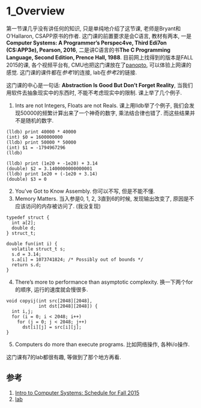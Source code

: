 # 1_Overview
第一节课几乎没有讲任何的知识, 只是单纯地介绍了这节课, 老师是Bryant和O’Hallaron, CSAPP原书的作者. 这门课的前置要求是会C语言, 教材有两本, 一是**Computer Systems: A Programmer’s Perspec4ve, Third Edi7on (CS:APP3e), Pearson, 2016**, 二是讲C语言的书**The C Programming Language, Second Edition, Prence Hall, 1988**. 目前网上找得到的版本是FALL 2015的课, 各个视频平台有, CMU也把这门课放在了[panopto](https://scs.hosted.panopto.com/Panopto/Pages/Sessions/List.aspx#folderID=%22b96d90ae-9871-4fae-91e2-b1627b43e25e%22), 可以体验上网课的感觉. 这门课的课件都在*参考1*的连接, lab在*参考2*的链接.

这门课的中心是一句话: **Abstraction Is Good But Don’t Forget Reality**, 当我们用软件去抽象现实中的东西时, 不能不考虑现实中的限制. 课上举了几个例子.
1. Ints are not Integers, Floats are not Reals. 课上用lldb举了个例子, 我们会发现50000的频繁计算出来了一个神奇的数字, 乘法结合律也错了. 而这些结果并不是随机的数字.
```
(lldb) print 40000 * 40000
(int) $0 = 1600000000
(lldb) print 50000 * 50000
(int) $1 = -1794967296
(lldb)

(lldb) print (1e20 + -1e20) + 3.14
(double) $2 = 3.1400000000000001
(lldb) print 1e20 + (-1e20 + 3.14)
(double) $3 = 0
```

2. You’ve Got to Know Assembly. 你可以不写, 但是不能不懂.
3. Memory Matters. 当入参是0, 1, 2, 3直到6的时候, 发现输出改变了, 原因是不应该访问的内存被访问了. (我没复现)
```
typedef struct {
  int a[2];
  double d;
} struct_t;

double fun(int i) {
  volatile struct_t s;
  s.d = 3.14;
  s.a[i] = 1073741824; /* Possibly out of bounds */
  return s.d;
}
```

4. There’s more to performance than asymptotic complexity. 换一下两个for的顺序, 运行的速度就会慢很多.
```
void copyij(int src[2048][2048],
            int dst[2048][2048]) {
  int i,j;
  for (i = 0; i < 2048; i++)
    for (j = 0; j < 2048; j++)
      dst[i][j] = src[i][j];
}
```
5. Computers do more than execute programs. 比如网络操作, 各种i/o操作. 

这门课有7的lab都很有趣, 等做到了那个地方再看. 

## 参考
1. [Intro to Computer Systems: Schedule for Fall 2015](http://www.cs.cmu.edu/afs/cs/academic/class/15213-f15/www/schedule.html)
2. [lab](http://csapp.cs.cmu.edu/3e/labs.html)